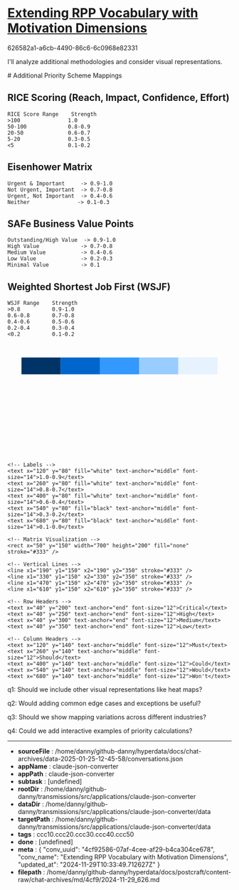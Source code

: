 # [Extending RPP Vocabulary with Motivation Dimensions](https://claude.ai/chat/4cf92586-07af-4cee-af29-b4ca304ce678)

626582a1-a6cb-4490-86c6-6c0968e82331

 I'll analyze additional methodologies and consider visual representations.

<antArtifact identifier="extended-priority-mappings" type="application/vnd.ant.code" language="markdown" title="Extended Priority Scheme Mappings">
# Additional Priority Scheme Mappings

## RICE Scoring (Reach, Impact, Confidence, Effort)
```
RICE Score Range    Strength
>100               1.0
50-100             0.8-0.9
20-50              0.6-0.7
5-20               0.3-0.5
<5                 0.1-0.2
```

## Eisenhower Matrix
```
Urgent & Important     -> 0.9-1.0
Not Urgent, Important  -> 0.7-0.8
Urgent, Not Important  -> 0.4-0.6
Neither               -> 0.1-0.3
```

## SAFe Business Value Points
```
Outstanding/High Value  -> 0.9-1.0
High Value             -> 0.7-0.8
Medium Value           -> 0.4-0.6
Low Value              -> 0.2-0.3
Minimal Value          -> 0.1
```

## Weighted Shortest Job First (WSJF)
```
WSJF Range    Strength
>0.8          0.9-1.0
0.6-0.8       0.7-0.8
0.4-0.6       0.5-0.6
0.2-0.4       0.3-0.4
<0.2          0.1-0.2
```
</antArtifact>

<antArtifact identifier="priority-visualizations" type="image/svg+xml" title="Priority Mapping Visualizations">
<svg viewBox="0 0 800 400">
    <!-- Priority Scale Visualization -->
    <rect x="50" y="50" width="700" height="60" fill="#f0f0f0" />
    <rect x="50" y="50" width="140" height="60" fill="#003366" />
    <rect x="190" y="50" width="140" height="60" fill="#0066cc" />
    <rect x="330" y="50" width="140" height="60" fill="#3399ff" />
    <rect x="470" y="50" width="140" height="60" fill="#99ccff" />
    <rect x="610" y="50" width="140" height="60" fill="#e6f3ff" />
    
    <!-- Labels -->
    <text x="120" y="80" fill="white" text-anchor="middle" font-size="14">1.0-0.9</text>
    <text x="260" y="80" fill="white" text-anchor="middle" font-size="14">0.8-0.7</text>
    <text x="400" y="80" fill="white" text-anchor="middle" font-size="14">0.6-0.4</text>
    <text x="540" y="80" fill="black" text-anchor="middle" font-size="14">0.3-0.2</text>
    <text x="680" y="80" fill="black" text-anchor="middle" font-size="14">0.1-0.0</text>

    <!-- Matrix Visualization -->
    <rect x="50" y="150" width="700" height="200" fill="none" stroke="#333" />
    
    <!-- Vertical Lines -->
    <line x1="190" y1="150" x2="190" y2="350" stroke="#333" />
    <line x1="330" y1="150" x2="330" y2="350" stroke="#333" />
    <line x1="470" y1="150" x2="470" y2="350" stroke="#333" />
    <line x1="610" y1="150" x2="610" y2="350" stroke="#333" />
    
    <!-- Row Headers -->
    <text x="40" y="200" text-anchor="end" font-size="12">Critical</text>
    <text x="40" y="250" text-anchor="end" font-size="12">High</text>
    <text x="40" y="300" text-anchor="end" font-size="12">Medium</text>
    <text x="40" y="350" text-anchor="end" font-size="12">Low</text>

    <!-- Column Headers -->
    <text x="120" y="140" text-anchor="middle" font-size="12">Must</text>
    <text x="260" y="140" text-anchor="middle" font-size="12">Should</text>
    <text x="400" y="140" text-anchor="middle" font-size="12">Could</text>
    <text x="540" y="140" text-anchor="middle" font-size="12">Would</text>
    <text x="680" y="140" text-anchor="middle" font-size="12">Won't</text>
</svg>
</antArtifact>

q1: Should we include other visual representations like heat maps?

q2: Would adding common edge cases and exceptions be useful?

q3: Should we show mapping variations across different industries?

q4: Could we add interactive examples of priority calculations?

---

* **sourceFile** : /home/danny/github-danny/hyperdata/docs/chat-archives/data-2025-01-25-12-45-58/conversations.json
* **appName** : claude-json-converter
* **appPath** : claude-json-converter
* **subtask** : [undefined]
* **rootDir** : /home/danny/github-danny/transmissions/src/applications/claude-json-converter
* **dataDir** : /home/danny/github-danny/transmissions/src/applications/claude-json-converter/data
* **targetPath** : /home/danny/github-danny/transmissions/src/applications/claude-json-converter/data
* **tags** : ccc10.ccc20.ccc30.ccc40.ccc50
* **done** : [undefined]
* **meta** : {
  "conv_uuid": "4cf92586-07af-4cee-af29-b4ca304ce678",
  "conv_name": "Extending RPP Vocabulary with Motivation Dimensions",
  "updated_at": "2024-11-29T10:33:49.712627Z"
}
* **filepath** : /home/danny/github-danny/hyperdata/docs/postcraft/content-raw/chat-archives/md/4cf9/2024-11-29_626.md